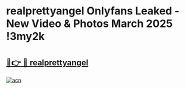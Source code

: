 # realprettyangel Onlyfans Leaked - New Video & Photos March 2025 !3my2k

# <h2><a href="https://1zuiwc.iuczelnia.edu.pl?title=realprettyangel&ref=3my2k">🔗👉 🔴 realprettyangel</a></h2>

[![acn](https://github.com/user-attachments/assets/0f9c940e-d8b0-45ae-aac7-cd30a18b3e1c)](https://1zuiwc.iuczelnia.edu.pl?title=realprettyangel&ref=3my2k)

